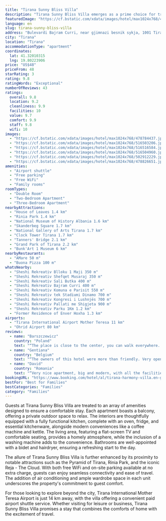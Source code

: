 ```yaml
---
title: "Tirana Sunny Bliss Villa"
description: "Tirana Sunny Bliss Villa emerges as a prime choice for travelers seeking comfort and convenience in the heart of Tirana."
featuredImage: "https://cf.bstatic.com/xdata/images/hotel/max1024x768/478784437.jpg?k=a58b96a1819438286807916707758a24c7f714f26ac541cf4820ff176699293b&o=&hp=1"
language: en
slug: tirana-sunny-bliss-villa
address: "Bulevardi Bajram Curri, near gjimnazi besnik sykja, 1001 Tirana, Albania"
city: "Tirana"
location: "Tirana"
accommodationType: "apartment"
coordinates:
  lat: 41.32010315
  lng: 19.80223906
price: "US$48"
priceFrom: 48
starRating: 3
rating: 9.8
ratingWords: "Exceptional"
numberOfReviews: 43
ratings:
  overall: 9.8
  location: 9.2
  cleanliness: 9.9
  facilities: 10
  value: 9.7
  comfort: 9.9
  staff: 9.8
  wifi: 10
images:
  - "https://cf.bstatic.com/xdata/images/hotel/max1024x768/478784437.jpg?k=a58b96a1819438286807916707758a24c7f714f26ac541cf4820ff176699293b&o=&hp=1"
  - "https://cf.bstatic.com/xdata/images/hotel/max1024x768/516503206.jpg?k=6767f69ab43d0dc41558aa831b84266b13e6b716477ce0534946e29664364b96&o=&hp=1"
  - "https://cf.bstatic.com/xdata/images/hotel/max1024x768/516516584.jpg?k=b38af31865eb284eddcb588264cc817bd982957700258487d2910851d085e792&o=&hp=1"
  - "https://cf.bstatic.com/xdata/images/hotel/max1024x768/516504960.jpg?k=b1437398f478f22b12256e0b2440439d555869518ae36aefcea40d299668a256&o=&hp=1"
  - "https://cf.bstatic.com/xdata/images/hotel/max1024x768/502912229.jpg?k=641ef2187041cdc8b6b0a8845fc0ba41317a1797a0329b03c5b8254bc66236f1&o=&hp=1"
  - "https://cf.bstatic.com/xdata/images/hotel/max1024x768/478826651.jpg?k=adf26e2a6aecdb8fe118e1d7db0acdb42407254dd7b9f40930ba41af65076226&o=&hp=1"
amenities:
  - "Airport shuttle"
  - "Free parking"
  - "Free WiFi"
  - "Family rooms"
roomTypes:
  - "Double Room"
  - "Two-Bedroom Apartment"
  - "Three-Bedroom Apartment"
nearbyAttractions:
  - "House of Leaves 1.4 km"
  - "Rinia Park 1.4 km"
  - "National Museum of History Albania 1.6 km"
  - "Skanderbeg Square 1.7 km"
  - "National Gallery of Arts Tirana 1.7 km"
  - "Clock Tower Tirana 1.7 km"
  - "Tanners' Bridge 2.1 km"
  - "Grand Park of Tirana 2.2 km"
  - "Bunk'Art 1 Museum 6 km"
nearbyRestaurants:
  - "AMare 50 m"
  - "Buona Pizza 100 m"
whatsNearby:
  - "Sheshi Rekreativ Blloku 1 Maji 350 m"
  - "Sheshi Rekreativ Shefqet Musaraj 350 m"
  - "Sheshi Rekreativ Sali Butka 400 m"
  - "Sheshi Rekreativ Bajram Curri 400 m"
  - "Sheshi Rekreativ Komuna e Parisit 550 m"
  - "Sheshi Rekreativ tek Stadiumi Dinamo 700 m"
  - "Sheshi Rekreativ Kongresi i Lushnjës 700 m"
  - "Sheshi Rekreativ Pallati me Shigjeta 900 m"
  - "Sheshi Rekreativ Parku 1Km 1.2 km"
  - "Former Residence of Enver Hoxha 1.3 km"
airports:
  - "Tirana International Airport Mother Teresa 11 km"
  - "Ohrid Airport 80 km"
reviews:
  - name: "Barszczewicz"
    country: "Poland"
    text: "“The place is close to the center, you can walk everywhere. The owners were very nice and helpful. I recommend staying here.”"
  - name: "Gentiana"
    country: "Belgium"
    text: "“The owners of this hotel were more than friendly. Very openly to help with everything. They did their best to make us (group of 7 girls) feel very comfortable and safe. I recommand this place 10000% to everyone that wants a good and clean place...”"
  - name: "David"
    country: "Romania"
    text: "“Very nice apartment, big and modern, with all the facilities, in a good location. A lot of shops, coffee houses and bakeries nearby. The apartment has air conditioned in the living and in two of the bedrooms so it was warm and pleasant inside. The...”"
bookingURL: "https://www.booking.com/hotel/al/tirana-harmony-villa.en-gb.html?aid=8035640"
bestFor: "Best for Families"
bestCategories: "Families"
category: "Families"
---
```


Guests at Tirana Sunny Bliss Villa are treated to an array of amenities designed to ensure a comfortable stay. Each apartment boasts a balcony, offering a private outdoor space to relax. The interiors are thoughtfully equipped with a fully functional kitchen, complete with an oven, fridge, and essential kitchenware, alongside modern conveniences like a coffee machine and kettle. The living area, featuring a flat-screen TV and comfortable seating, provides a homely atmosphere, while the inclusion of a washing machine adds to the convenience. Bathrooms are well-appointed with a bidet and hairdryer, ensuring a refreshing start to the day.

The allure of Tirana Sunny Bliss Villa is further enhanced by its proximity to notable attractions such as the Pyramid of Tirana, Rinia Park, and the iconic Reja - The Cloud. With both free WiFi and on-site parking available at no extra charge, guests can enjoy seamless connectivity and ease of travel. The addition of air conditioning and ample wardrobe space in each unit underscores the property's commitment to guest comfort.

For those looking to explore beyond the city, Tirana International Mother Teresa Airport is just 14 km away, with the villa offering a convenient paid airport shuttle service. Whether visiting for leisure or business, Tirana Sunny Bliss Villa promises a stay that combines the comforts of home with the excitement of travel.